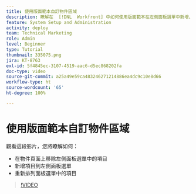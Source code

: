```yaml
---
title: 使用版面範本自訂物件區域
description: 瞭解在  [!DNL  Workfront] 中如何使用版面範本在左側面板選單中新增、移除和重新排列項目。
feature: System Setup and Administration
activity: deploy
team: Technical Marketing
role: Admin
level: Beginner
type: Tutorial
thumbnail: 335075.png
jira: KT-8763
exl-id: 5f4845ec-3107-4519-aac6-d5ec868202fa
doc-type: video
source-git-commit: a25a49e59ca483246271214886ea4dc9c10e8d66
workflow-type: ht
source-wordcount: '65'
ht-degree: 100%

---
```


# 使用版面範本自訂物件區域

觀看這段影片，您將瞭解如何：

* 在物件頁面上移除左側面板選單中的項目
* 新增項目到左側面板選單
* 重新排列面板選單中的項目

>[!VIDEO](https://video.tv.adobe.com/v/335075/?quality=12&learn=on)
